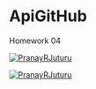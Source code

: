 # ApiGitHub
Homework 04

[![PranayRJuturu](https://circleci.com/gh/PranayRJuturu/ApiGitHub.svg?style=svg)](https://app.circleci.com/pipelines/github/PranayRJuturu/ApiGitHub?branch=main&filter=all)

[![PranayRJuturu](https://circleci.com/gh/PranayRJuturu/ApiGitHub.svg?style=svg)](https://app.circleci.com/pipelines/github/PranayRJuturu/ApiGitHub?branch=main&filter=all)

